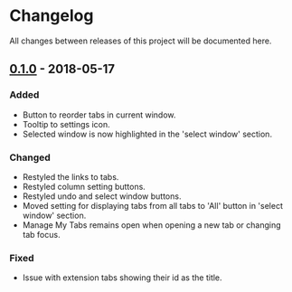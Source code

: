 # Changelog
All changes between releases of this project will be documented here.

## [0.1.0](https://github.com/adamjamesadair/manage-my-tabs/releases/tag/v0.1.0) - 2018-05-17
### Added
- Button to reorder tabs in current window.
- Tooltip to settings icon.
- Selected window is now highlighted in the 'select window' section.

### Changed
- Restyled the links to tabs.
- Restyled column setting buttons.
- Restyled undo and select window buttons.
- Moved setting for displaying tabs from all tabs to 'All' button in 'select window' section.
- Manage My Tabs remains open when opening a new tab or changing tab focus.

### Fixed
-  Issue with extension tabs showing their id as the title.
